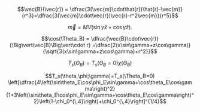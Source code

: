 $$\vec{B}(\vec{r}) = \dfrac{3(\vec{m}\cdot\hat{r})\hat{r}-\vec{m}}{r^3}=\dfrac{3(\vec{m}\cdot\vec{r})\vec{r}-r^2\vec{m}}{r^5}$$

$$\vec{m}=MV\left(\sin\gamma\hat{x}+\cos\gamma\hat{z}\right).$$

$$\cos(\Theta_B) = \dfrac{\vec{B}\cdot\vec{r}}{\Big\vert\vec{B}\Big\vert\cdot r} =\dfrac{2(x\sin\gamma+z\cos\gamma)}{\sqrt{3(x\sin\gamma+z\cos\gamma)+r^2}}$$

$$T_s(\Theta_B) = T_s(\Theta_B=0) \chi(\Theta_B)$$

$$T_s(\theta,\phi;\gamma)=T_s(\Theta_B=0) \left[\dfrac{4\left(\sin\theta_E\cos\phi_E\sin\gamma+\cos\theta_E\cos\gamma\right)^2}{1+3\left(\sin\theta_E\cos\phi_E\sin\gamma+\cos\theta_E\cos\gamma\right)^2}\left(1-\chi_0^{\,4}\right)+\chi_0^{\,4}\right]^{1/4}$$
